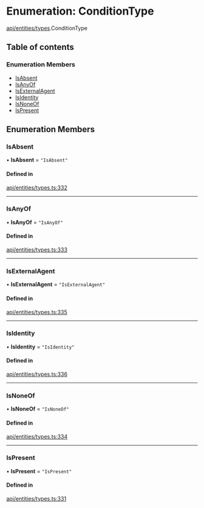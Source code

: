 # Enumeration: ConditionType

[api/entities/types](../wiki/api.entities.types).ConditionType

## Table of contents

### Enumeration Members

- [IsAbsent](../wiki/api.entities.types.ConditionType#isabsent)
- [IsAnyOf](../wiki/api.entities.types.ConditionType#isanyof)
- [IsExternalAgent](../wiki/api.entities.types.ConditionType#isexternalagent)
- [IsIdentity](../wiki/api.entities.types.ConditionType#isidentity)
- [IsNoneOf](../wiki/api.entities.types.ConditionType#isnoneof)
- [IsPresent](../wiki/api.entities.types.ConditionType#ispresent)

## Enumeration Members

### IsAbsent

• **IsAbsent** = ``"IsAbsent"``

#### Defined in

[api/entities/types.ts:332](https://github.com/PolymeshAssociation/polymesh-sdk/blob/8a9e72221/src/api/entities/types.ts#L332)

___

### IsAnyOf

• **IsAnyOf** = ``"IsAnyOf"``

#### Defined in

[api/entities/types.ts:333](https://github.com/PolymeshAssociation/polymesh-sdk/blob/8a9e72221/src/api/entities/types.ts#L333)

___

### IsExternalAgent

• **IsExternalAgent** = ``"IsExternalAgent"``

#### Defined in

[api/entities/types.ts:335](https://github.com/PolymeshAssociation/polymesh-sdk/blob/8a9e72221/src/api/entities/types.ts#L335)

___

### IsIdentity

• **IsIdentity** = ``"IsIdentity"``

#### Defined in

[api/entities/types.ts:336](https://github.com/PolymeshAssociation/polymesh-sdk/blob/8a9e72221/src/api/entities/types.ts#L336)

___

### IsNoneOf

• **IsNoneOf** = ``"IsNoneOf"``

#### Defined in

[api/entities/types.ts:334](https://github.com/PolymeshAssociation/polymesh-sdk/blob/8a9e72221/src/api/entities/types.ts#L334)

___

### IsPresent

• **IsPresent** = ``"IsPresent"``

#### Defined in

[api/entities/types.ts:331](https://github.com/PolymeshAssociation/polymesh-sdk/blob/8a9e72221/src/api/entities/types.ts#L331)
